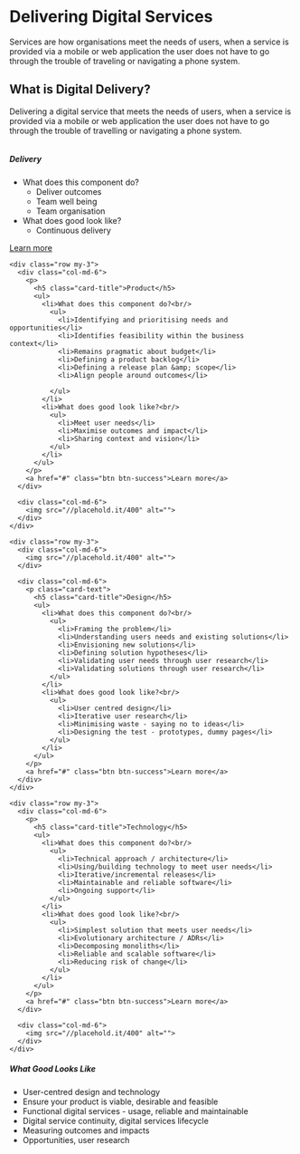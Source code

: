 <heading>
  <div class="jumbotron jumbotron-fluid py-5">
    <h1 class="text-center">Delivering Digital Services</h1>
    <div class="text-center container">
      Services are how organisations meet the needs of users, when a service is provided via a mobile or web application the user does not have to go through the trouble of traveling or navigating a phone system.
    </div>
  </div>
</heading>

<div class="py-3 text-center ">
  <h2 class="container">What is Digital Delivery?</h2>
  <p class="container">Delivering a digital service that meets the needs of users, when a service is provided via a mobile or web application the user does not have to go through the trouble of travelling or navigating a phone system.
</p>
</div>

<main>
  <div class="container">
    <div class="row my-3">
      <div class="col-md-6">
        <img src="//placehold.it/400" alt="">
      </div>
      <div class="col-md-6">
        <p>
          <h5 class="card-title">Delivery</h5>
          <ul>
            <li>What does this component do?<br/>
              <ul>
                <li>Deliver outcomes</li>
                <li>Team well being</li>
                <li>Team organisation</li>
              </ul>
            </li>
            <li>What does good look like?<br/>
              <ul>
                <li>Continuous delivery</li>
              </ul>
            </li>
          </ul>
        </p>
        <a href="#" class="btn btn-success">Learn more</a>
      </div>
    </div>

    <div class="row my-3">
      <div class="col-md-6">
        <p>
          <h5 class="card-title">Product</h5>
          <ul>
            <li>What does this component do?<br/>
              <ul>
                <li>Identifying and prioritising needs and opportunities</li>
                <li>Identifies feasibility within the business context</li>
                <li>Remains pragmatic about budget</li>
                <li>Defining a product backlog</li>
                <li>Defining a release plan &amp; scope</li>
                <li>Align people around outcomes</li>

              </ul>
            </li>
            <li>What does good look like?<br/>
              <ul>
                <li>Meet user needs</li>
                <li>Maximise outcomes and impact</li>
                <li>Sharing context and vision</li>
              </ul>
            </li>
          </ul>
        </p>
        <a href="#" class="btn btn-success">Learn more</a>
      </div>

      <div class="col-md-6">
        <img src="//placehold.it/400" alt="">
      </div>
    </div>

    <div class="row my-3">
      <div class="col-md-6">
        <img src="//placehold.it/400" alt="">
      </div>

      <div class="col-md-6">
        <p class="card-text">
          <h5 class="card-title">Design</h5>
          <ul>
            <li>What does this component do?<br/>
              <ul>
                <li>Framing the problem</li>
                <li>Understanding users needs and existing solutions</li>
                <li>Envisioning new solutions</li>
                <li>Defining solution hypotheses</li>
                <li>Validating user needs through user research</li>
                <li>Validating solutions through user research</li>
              </ul>
            </li>
            <li>What does good look like?<br/>
              <ul>
                <li>User centred design</li>
                <li>Iterative user research</li>
                <li>Minimising waste - saying no to ideas</li>
                <li>Designing the test - prototypes, dummy pages</li>
              </ul>
            </li>
          </ul>
        </p>
        <a href="#" class="btn btn-success">Learn more</a>
      </div>
    </div>

    <div class="row my-3">
      <div class="col-md-6">
        <p>
          <h5 class="card-title">Technology</h5>
          <ul>
            <li>What does this component do?<br/>
              <ul>
                <li>Technical approach / architecture</li>
                <li>Using/building technology to meet user needs</li>
                <li>Iterative/incremental releases</li>
                <li>Maintainable and reliable software</li>
                <li>Ongoing support</li>
              </ul>
            </li>
            <li>What does good look like?<br/>
              <ul>
                <li>Simplest solution that meets user needs</li>
                <li>Evolutionary architecture / ADRs</li>
                <li>Decomposing monoliths</li>
                <li>Reliable and scalable software</li>
                <li>Reducing risk of change</li>
              </ul>
            </li>
          </ul>
        </p>
        <a href="#" class="btn btn-success">Learn more</a>
      </div>

      <div class="col-md-6">
        <img src="//placehold.it/400" alt="">
      </div>
    </div>
  </div>

  <div class="container">
    <div>
      <div class="col-md-6-3-12">
        <div class="card-body card-border">
          <h5 class="card-title">What Good Looks Like</h5>
          <p class="card-text">
            <ul>
              <li>User-centred design and technology</li>
              <li>Ensure your product is viable, desirable and feasible</li>
              <li>Functional digital services - usage, reliable and maintainable</li>
              <li>Digital service continuity, digital services lifecycle</li>
              <li>Measuring outcomes and impacts</li>
              <li>Opportunities, user research</li>
            </ul>
          </p>
        </div>
      </div>
    </div>
  </div>
</main>
